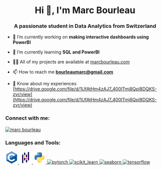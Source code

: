 <h1 align="center">Hi 👋, I'm Marc Bourleau</h1>
<h3 align="center">A passionate student in Data Analytics from Switzerland</h3>

- 🔭 I’m currently working on **making interactive dashboards using PowerBI**

- 🌱 I’m currently learning **SQL and PowerBI**

- 👨‍💻 All of my projects are available at [marcbourleau.com](marcbourleau.com)

- 📫 How to reach me **bourleaumarc@gmail.com**

- 📄 Know about my experiences [https://drive.google.com/file/d/1UfAtHm4zAJ7_400ITmj8Qpl8DQKS-zvr/view](https://drive.google.com/file/d/1UfAtHm4zAJ7_400ITmj8Qpl8DQKS-zvr/view)

<h3 align="left">Connect with me:</h3>
<p align="left">
<a href="[https://linkedin.com/in/marc bourleau](https://www.linkedin.com/in/marcbourleau/)" target="blank"><img align="center" src="https://raw.githubusercontent.com/rahuldkjain/github-profile-readme-generator/master/src/images/icons/Social/linked-in-alt.svg" alt="marc bourleau" height="30" width="40" /></a>
</p>

<h3 align="left">Languages and Tools:</h3>
<p align="left"> <a href="https://www.cprogramming.com/" target="_blank" rel="noreferrer"> <img src="https://raw.githubusercontent.com/devicons/devicon/master/icons/c/c-original.svg" alt="c" width="40" height="40"/> </a> <a href="https://pandas.pydata.org/" target="_blank" rel="noreferrer"> <img src="https://raw.githubusercontent.com/devicons/devicon/2ae2a900d2f041da66e950e4d48052658d850630/icons/pandas/pandas-original.svg" alt="pandas" width="40" height="40"/> </a> <a href="https://www.python.org" target="_blank" rel="noreferrer"> <img src="https://raw.githubusercontent.com/devicons/devicon/master/icons/python/python-original.svg" alt="python" width="40" height="40"/> </a> <a href="https://pytorch.org/" target="_blank" rel="noreferrer"> <img src="https://www.vectorlogo.zone/logos/pytorch/pytorch-icon.svg" alt="pytorch" width="40" height="40"/> </a> <a href="https://scikit-learn.org/" target="_blank" rel="noreferrer"> <img src="https://upload.wikimedia.org/wikipedia/commons/0/05/Scikit_learn_logo_small.svg" alt="scikit_learn" width="40" height="40"/> </a> <a href="https://seaborn.pydata.org/" target="_blank" rel="noreferrer"> <img src="https://seaborn.pydata.org/_images/logo-mark-lightbg.svg" alt="seaborn" width="40" height="40"/> </a> <a href="https://www.tensorflow.org" target="_blank" rel="noreferrer"> <img src="https://www.vectorlogo.zone/logos/tensorflow/tensorflow-icon.svg" alt="tensorflow" width="40" height="40"/> </a> </p>
